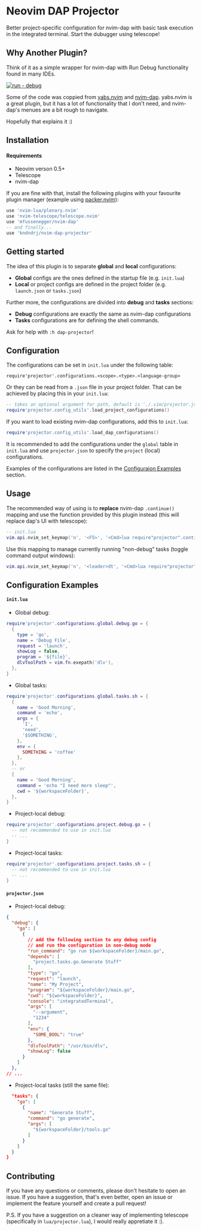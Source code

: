 # Neovim DAP Projector
Better project-specific configuration for nvim-dap with basic task execution in the integrated
terminal. Start the dubugger using telescope!

## Why Another Plugin?
Think of it as a simple wrapper for nvim-dap with Run Debug functionality found in many
IDEs.

[![run - debug](https://img.shields.io/badge/&#9654;_|_&#129714;-project-green?style=for-the-badge)]()

Some of the code was coppied from [yabs.nvim](https://github.com/pianocomposer321/yabs.nvim) and
[nvim-dap](https://github.com/mfussenegger/nvim-dap). yabs.nvim is a great plugin, but it has a lot
of functionality that I don't need, and nvim-dap's menues are a bit rough to navigate.

Hopefully that explains it :)

## Installation
#### Requirements
- Neovim verson 0.5+
- Telescope
- nvim-dap

If you are fine with that, install the following plugins with your favourite plugin manager
(example using [packer.nvim](https://github.com/wbthomason/packer.nvim)):
```lua
use 'nvim-lua/plenary.nvim'
use 'nvim-telescope/telescope.nvim'
use 'mfussenegger/nvim-dap'
-- and finally...
use 'kndndrj/nvim-dap-projector'
```

## Getting started
The idea of this plugin is to separate **global** and **local** configurations:
- **Global** configs are the ones defined in the startup file (e.g. `init.lua`)
- **Local** or project configs are defined in the project folder (e.g. `launch.json` or `tasks.json`)

Further more, the configurations are divided into **debug** and **tasks** sections:
- **Debug** configurations are exactly the same as nvim-dap configurations
- **Tasks** configurations are for defining the shell commands.

Ask for help with `:h dap-projector`!

## Configuration
The configurations can be set in `init.lua` under the following table: 
```
require'projector'.configurations.<scope>.<type>.<language-group>
```
Or they can be read from a `.json` file in your project folder. That can be achieved by placing
this in your `init.lua`:
```lua
-- takes an optional argument for path, default is './.vim/projector.json'
require'projector.config_utils'.load_project_configurations()
```
If you want to load existing nvim-dap configurations, add this to `init.lua`:
```lua
require'projector.config_utils'.load_dap_configurations()
```

It is recommended to add the configurations under the `global` table in `init.lua` and use
`projector.json` to specify the `project` (local) configurations.

Examples of the configurations are listed in the [Configuraion Examples](#configuration-examples)
section.

## Usage
The recommended way of using is to **replace** nvim-dap `.continue()` mapping and use the function
provided by this plugin instead (this will replace dap's UI with telescope):
```lua
-- init.lua
vim.api.nvim_set_keymap('n', '<F5>', '<Cmd>lua require"projector".continue("all")<CR>', {noremap=true})
```

Use this mapping to manage currently running "non-debug" tasks (toggle command output windows):
```lua
vim.api.nvim_set_keymap('n', '<leader>dt', '<Cmd>lua require"projector".toggle_output()<CR>', {noremap=true})
```

## Configuration Examples

#### `init.lua`
- Global debug:
```lua
require'projector'.configurations.global.debug.go = {
  {
    type = 'go',
    name = 'Debug File',
    request = 'launch',
    showLog = false,
    program = '${file}',
    dlvToolPath = vim.fn.exepath('dlv'),
  },
}
```

- Global tasks:
```lua
require'projector'.configurations.global.tasks.sh = {
  {
    name = 'Good Morning',
    command = 'echo',
    args = {
      'I',
      'need',
      '$SOMETHING',
    },
    env = {
      SOMETHING = 'coffee'
    },
  },
  -- or
  {
    name = 'Good Morning',
    command = 'echo "I need more sleep"',
    cwd = '${workspaceFolder}',
  },
}
```

- Project-local debug:
```lua
require'projector'.configurations.project.debug.go = {
  -- not recommended to use in init.lua
  -- ...
}
```

- Project-local tasks:
```lua
require'projector'.configurations.project.tasks.sh = {
  -- not recommended to use in init.lua
  -- ...
}
```

#### `projector.json`
- Project-local debug:
```json
{
  "debug": {
    "go": [
      {
        // add the following section to any debug config
        // and run the configuration in non-debug mode
        "run_command": "go run ${workspaceFolder}/main.go",
        "depends": [
          "project.tasks.go.Generate Stuff"
        ],
        "type": "go",
        "request": "launch",
        "name": "My Project",
        "program": "${workspaceFolder}/main.go",
        "cwd": "${workspaceFolder}",
        "console": "integratedTerminal",
        "args": [
          "--argument",
          "1234"
        ],
        "env": {
          "SOME_BOOL": "true"
        },
        "dlvToolPath": "/usr/bin/dlv",
        "showLog": false
      }
    ]
  },
// ...
```

- Project-local tasks (still the same file):
```json
  "tasks": {
    "go": [
      {
        "name": "Generate Stuff",
        "command": "go generate",
        "args": [
          "${workspaceFolder}/tools.go"
        ]
      }
    ]
  }
}
```

## Contributing
If you have any questions or comments, please don't hesitate to open an issue. If you have a
suggestion, that's even better, open an issue or implement the feature yourself and create a pull
request!

P.S. If you have a suggestion on a cleaner way of implementing telescope (specifically in
`lua/projector.lua`), I would really appretiate it :).
